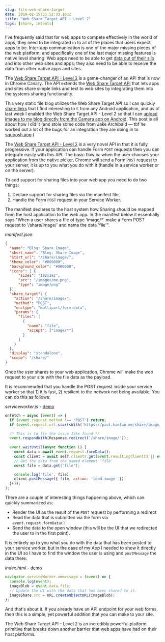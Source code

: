 ```yaml
---
slug: file-web-share-target
date: 2019-02-15T15:52:03.183Z
title: 'Web Share Target API - Level 2'
tags: [share, intents]
---
```


I've frequently said that for web apps to compete effectively in the world of
apps, they need to be integrated in to all of the places that users expect apps
to be. Inter-app communication is one of the major missing pieces of the web
platform, and specifically one of the last major missing features is native
level sharing: Web apps need to be able to get [data out of their
silo](/unintended-silos/) and into other web sites and apps; they also need to
be able to receive the data from other native apps and sites.

The [Web Share Target API - Level 2](https://wicg.github.io/web-share-target/level-2/)
is a game-changer of an API that is now in Chrome
Canary. The API extends the [Web Share Target
API](https://wicg.github.io/web-share-target/)
that lets apps and sites share simple links and text to web sites by integrating
them into the systems sharing functionality.

This very static file blog utilizes the Web Share Target API so I can quickly
[share links](/web-share-target-api/) that I find interesting to it from any
Android application, and as of last week I enabled the Web Share Target API - Level 2 so
that I can [upload images to my blog directly from the Camera app on
Android](/testing-file-share-target-from-camera/). This post is all about how I
did it (and stole some code from Jake Archibald &mdash; tbf he worked out a lot
of the bugs for an integration they are doing in to
[squoosh.app](https://squoosh.app/).)

The [Web Share Target
API - Level 2](https://wicg.github.io/web-share-target/level-2/#example-3-manifest-webmanifest)
is a very novel API in that it is fully progressive. If your application can
handle Form `POST` requests then you can integrate easily with this API. The
basic flow is: when the user chooses your application from the native picker,
Chrome will send a Form `POST` request to your server, it is up to you what you
do with it (handle in a service worker or on the server).

To add support for sharing files into your web app you need to do two things:

1. Declare support for sharing files via the manifest file,
2. Handle the Form `POST` request in your Service Worker.

The manifest declares to the host system how Sharing should be mapped from the
host application to the web app. In the manifest below it essentially says "When
a user shares a file of type 'image/*' make a Form POST request to
'/share/image/' and name the data 'file'".

*manifest.json*
```JSON
{
  "name": "Blog: Share Image",
  "short_name": "Blog: Share Image",
  "start_url": "/share/image/",
  "theme_color": "#000000",
  "background_color": "#000000",
  "icons": [ {
      "sizes": "192x192",
      "src": "/images/me.png",
      "type": "image/png"
  }],
  "share_target": {
    "action": "/share/image/",
    "method": "POST",
    "enctype": "multipart/form-data",
    "params": {
      "files": [
        {
          "name": "file",
          "accept": ["image/*"]
        }
      ]
    }
  },
  "display": "standalone",
  "scope": "/share/"
}
```

Once the user shares to your web application, Chrome will make the web request
to your site with the file data as the payload. 

It is recommended that you handle the POST request inside your service worker so
that 1) it is fast, 2) resilient to the network not being available. You can do
this as follows:

*serviceworker.js* - [demo](/share/image/sw.js)

```Javascript
onfetch = async (event) => {
  if (event.request.method !== 'POST') return;
  if (event.request.url.startsWith('https://paul.kinlan.me/share/image/') === false) return;

  /* This is to fix the issue Jake found */
  event.respondWith(Response.redirect('/share/image/'));
  
  event.waitUntil(async function () {
    const data = await event.request.formData();
    const client = await self.clients.get(event.resultingClientId || event.clientId);
    // Get the data from the named element 'file'
    const file = data.get('file');

    console.log('file', file);
    client.postMessage({ file, action: 'load-image' });
  }());
};
```

There are a couple of interesting things happening above, which can quickly
summarized as:

* Render the UI as the result of the `POST` request by performing a redirect.
* Read the data that is submitted via the form via `event.request.formData()`
* Send the data to the open window (this will be the UI that we redirected the
  user to in the first point).

It is entirely up to you what you do with the data that has been posted to your
service worker, but in the case of my App I needed to show it directly in the UI
so I have to find the window the user is using and `postMessage` the data there.

*index.html* - [demo](/share/image/index.html)

```Javascript
navigator.serviceWorker.onmessage = (event) => {
  console.log(event);
  imageBlob = event.data.file;
  // Update the UI with the data that has been shared to it.
  imageShare.src = URL.createObjectURL(imageBlob);
};
```

And that's about it. If you already have an API endpoint for your web forms,
then this is a simple, yet powerful addition that you can make to your site.

The Web Share Target API - Level 2 is an incredibly powerful platform
primitive that breaks down another barrier that web apps have had on their
host platforms.
